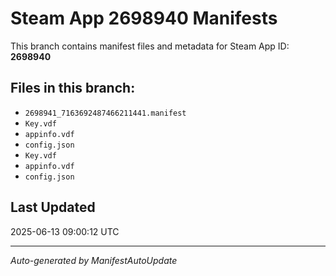 # Steam App 2698940 Manifests

This branch contains manifest files and metadata for Steam App ID: **2698940**

## Files in this branch:
- `2698941_7163692487466211441.manifest`
- `Key.vdf`
- `appinfo.vdf`
- `config.json`
- `Key.vdf`
- `appinfo.vdf`
- `config.json`

## Last Updated
2025-06-13 09:00:12 UTC

---
*Auto-generated by ManifestAutoUpdate*
